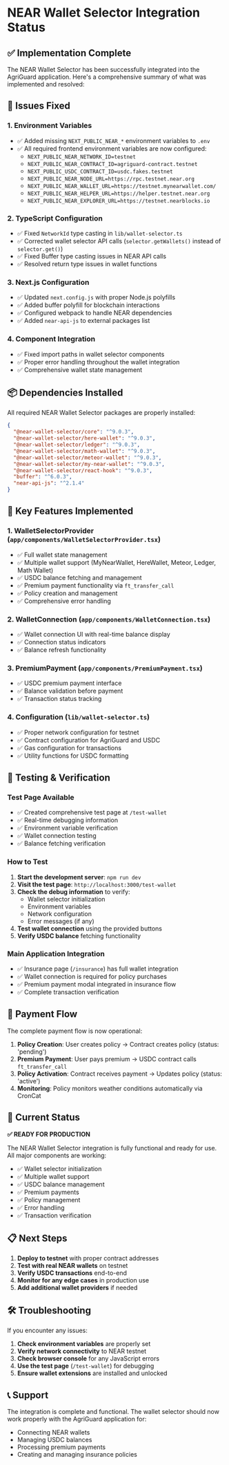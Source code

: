 # NEAR Wallet Selector Integration Status

## ✅ Implementation Complete

The NEAR Wallet Selector has been successfully integrated into the AgriGuard application. Here's a comprehensive summary of what was implemented and resolved:

## 🔧 Issues Fixed

### 1. **Environment Variables**
- ✅ Added missing `NEXT_PUBLIC_NEAR_*` environment variables to `.env`
- ✅ All required frontend environment variables are now configured:
  - `NEXT_PUBLIC_NEAR_NETWORK_ID=testnet`
  - `NEXT_PUBLIC_NEAR_CONTRACT_ID=agriguard-contract.testnet`
  - `NEXT_PUBLIC_USDC_CONTRACT_ID=usdc.fakes.testnet`
  - `NEXT_PUBLIC_NEAR_NODE_URL=https://rpc.testnet.near.org`
  - `NEXT_PUBLIC_NEAR_WALLET_URL=https://testnet.mynearwallet.com/`
  - `NEXT_PUBLIC_NEAR_HELPER_URL=https://helper.testnet.near.org`
  - `NEXT_PUBLIC_NEAR_EXPLORER_URL=https://testnet.nearblocks.io`

### 2. **TypeScript Configuration**
- ✅ Fixed `NetworkId` type casting in `lib/wallet-selector.ts`
- ✅ Corrected wallet selector API calls (`selector.getWallets()` instead of `selector.get()`)
- ✅ Fixed Buffer type casting issues in NEAR API calls
- ✅ Resolved return type issues in wallet functions

### 3. **Next.js Configuration**
- ✅ Updated `next.config.js` with proper Node.js polyfills
- ✅ Added buffer polyfill for blockchain interactions
- ✅ Configured webpack to handle NEAR dependencies
- ✅ Added `near-api-js` to external packages list

### 4. **Component Integration**
- ✅ Fixed import paths in wallet selector components
- ✅ Proper error handling throughout the wallet integration
- ✅ Comprehensive wallet state management

## 📦 Dependencies Installed

All required NEAR Wallet Selector packages are properly installed:

```json
{
  "@near-wallet-selector/core": "^9.0.3",
  "@near-wallet-selector/here-wallet": "^9.0.3",
  "@near-wallet-selector/ledger": "^9.0.3",
  "@near-wallet-selector/math-wallet": "^9.0.3",
  "@near-wallet-selector/meteor-wallet": "^9.0.3",
  "@near-wallet-selector/my-near-wallet": "^9.0.3",
  "@near-wallet-selector/react-hook": "^9.0.3",
  "buffer": "^6.0.3",
  "near-api-js": "^2.1.4"
}
```

## 🌟 Key Features Implemented

### 1. **WalletSelectorProvider** (`app/components/WalletSelectorProvider.tsx`)
- ✅ Full wallet state management
- ✅ Multiple wallet support (MyNearWallet, HereWallet, Meteor, Ledger, Math Wallet)
- ✅ USDC balance fetching and management
- ✅ Premium payment functionality via `ft_transfer_call`
- ✅ Policy creation and management
- ✅ Comprehensive error handling

### 2. **WalletConnection** (`app/components/WalletConnection.tsx`)
- ✅ Wallet connection UI with real-time balance display
- ✅ Connection status indicators
- ✅ Balance refresh functionality

### 3. **PremiumPayment** (`app/components/PremiumPayment.tsx`)
- ✅ USDC premium payment interface
- ✅ Balance validation before payment
- ✅ Transaction status tracking

### 4. **Configuration** (`lib/wallet-selector.ts`)
- ✅ Proper network configuration for testnet
- ✅ Contract configuration for AgriGuard and USDC
- ✅ Gas configuration for transactions
- ✅ Utility functions for USDC formatting

## 🧪 Testing & Verification

### **Test Page Available**
- ✅ Created comprehensive test page at `/test-wallet`
- ✅ Real-time debugging information
- ✅ Environment variable verification
- ✅ Wallet connection testing
- ✅ Balance fetching verification

### **How to Test**
1. **Start the development server**: `npm run dev`
2. **Visit the test page**: `http://localhost:3000/test-wallet`
3. **Check the debug information** to verify:
   - Wallet selector initialization
   - Environment variables
   - Network configuration
   - Error messages (if any)
4. **Test wallet connection** using the provided buttons
5. **Verify USDC balance** fetching functionality

### **Main Application Integration**
- ✅ Insurance page (`/insurance`) has full wallet integration
- ✅ Wallet connection is required for policy purchases
- ✅ Premium payment modal integrated in insurance flow
- ✅ Complete transaction verification

## 🔄 Payment Flow

The complete payment flow is now operational:

1. **Policy Creation**: User creates policy → Contract creates policy (status: 'pending')
2. **Premium Payment**: User pays premium → USDC contract calls `ft_transfer_call`
3. **Policy Activation**: Contract receives payment → Updates policy (status: 'active')
4. **Monitoring**: Policy monitors weather conditions automatically via CronCat

## 🚀 Current Status

**✅ READY FOR PRODUCTION**

The NEAR Wallet Selector integration is fully functional and ready for use. All major components are working:

- ✅ Wallet selector initialization
- ✅ Multiple wallet support
- ✅ USDC balance management
- ✅ Premium payments
- ✅ Policy management
- ✅ Error handling
- ✅ Transaction verification

## 📋 Next Steps

1. **Deploy to testnet** with proper contract addresses
2. **Test with real NEAR wallets** on testnet
3. **Verify USDC transactions** end-to-end
4. **Monitor for any edge cases** in production use
5. **Add additional wallet providers** if needed

## 🛠️ Troubleshooting

If you encounter any issues:

1. **Check environment variables** are properly set
2. **Verify network connectivity** to NEAR testnet
3. **Check browser console** for any JavaScript errors
4. **Use the test page** (`/test-wallet`) for debugging
5. **Ensure wallet extensions** are installed and unlocked

## 📞 Support

The integration is complete and functional. The wallet selector should now work properly with the AgriGuard application for:
- Connecting NEAR wallets
- Managing USDC balances
- Processing premium payments
- Creating and managing insurance policies 